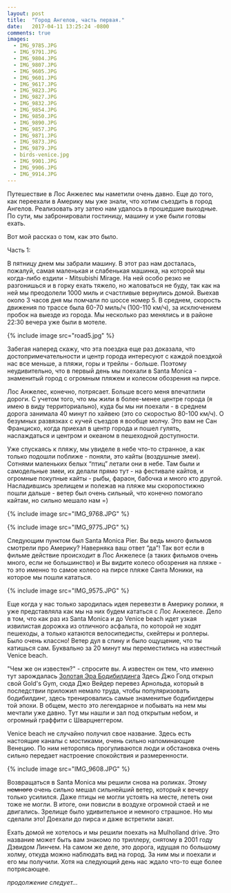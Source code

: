 ```yaml
---
layout: post
title:  "Город Ангелов, часть первая."
date:   2017-04-11 13:25:24 -0800
comments: true
images:
  - IMG_9785.JPG
  - IMG_9791.JPG
  - IMG_9804.JPG
  - IMG_9807.JPG
  - IMG_9605.JPG
  - IMG_9601.JPG
  - IMG_9617.JPG
  - IMG_9823.JPG
  - IMG_9827.JPG
  - IMG_9832.JPG
  - IMG_9854.JPG
  - IMG_9850.JPG
  - IMG_9890.JPG
  - IMG_9857.JPG
  - IMG_9871.JPG
  - IMG_9873.JPG
  - IMG_9879.JPG
  - birds-venice.jpg
  - IMG_9901.JPG
  - IMG_9906.JPG
  - IMG_9914.JPG
---
```


Путешествие в Лос Анжелес мы наметили очень давно. Еще до того, как переехали в Америку мы уже знали, что хотим съездить в город Ангелов. Реализовать эту затею нам удалось в прошедшие выходные.
По сути, мы забронировали гостиницу, машину и уже были готовы ехать.
<!--separate-->

Вот мой рассказ о том, как это было. 

Часть 1:

В пятницу днем мы забрали машину. В этот раз нам досталась, пожалуй, самая маленькая и слабенькая машинка, на которой мы когда-либо ездили -  Mitsubishi Mirage. На ней особо резко не разгонишься и в горку ехать тяжело, но жаловаться не буду, так как на ней мы преодолели 1000 миль и счастливые вернулись домой. 
Выехав около 3 часов дня мы помчали по шоссе номер 5. В среднем, скорость движения по трассе была 60-70 миль/ч (100-110 км/ч), за исключением пробок на выезде из города. Мы несколько раз менялись и в районе 22:30 вечера уже были в мотеле.

{% include image src="road5.jpg" %}


Забегая наперед скажу, что эта поездка еще раз доказала, что достопримечательности и центр города интересуют с каждой поездкой нас все меньше, а пляжи, горы и трейлы - больше. Поэтому неудивительно, что в первый день мы поехали в Santa Monica - знаменитый город с огромным пляжем и колесом обозрения на пирсе. 


Лос Анжелес, конечно, потрясает. Больше всего меня впечатлили дороги. С учетом того, что мы жили в более-менее центре города (я имею в виду территориально), куда бы мы ни поехали - в среднем дорога занимала 40 минут по хайвею (это со скоростью 80-100 км/ч). О безумных развязках с кучей съездов я вообще молчу. Это вам не Сан Франциско, когда приехал в центр города и пошел гулять, наслаждаться и центром и океаном в пешеходной доступности. 

Уже спускаясь к пляжу, мы увиделе в небе что-то странное, а как только подошли поближе - поняли, это кайты (воздушные змеи). Сотнями  маленьких белых “птиц” летали они в небе. Там были и самодельные змеи, их делали прямо тут - на фестивале кайтов, и огромные покупные кайты - рыбы, фараон, бабочка и много кто другой. Насладившись зрелищем и полежав на пляже мы скоропостижно пошли дальше - ветер был очень сильный, что конечно помогало кайтам, но сильно мешало нам =)

{% include image src="IMG_9768.JPG" %}

{% include image src="IMG_9775.JPG" %}

Следующим пунктом был Santa Monica Pier. Вы ведь много фильмов смотрели про Америку? Наверняка ваш ответ “да”! Так вот если в фильме действие происходит в Лос Анжелесе (а таких фильмов очень много, если не большинство) и Вы видите колесо обозрения на пляже - то это именно то самое колесо на пирсе пляже Санта Моники, на которое мы пошли кататься. 

{% include image src="IMG_9575.JPG" %}


Еще когда у нас только зародилась идея перевезти в Америку ролики, я уже представляла как мы на них будем кататься с Лос Анжелесе. Дело в том, что как раз из Santa Monica и до Venice beach идет узкая извилистая дорожка из отличного асфальта, по которой не ходят пешеходы, а только катаются велосипедисты, скейтеры и роллеры. Было очень классно! Ветер дул в спину и было ощущение, что ты катишься сам. Буквально за 20 минут мы переместились на известный Venice beach.


"Чем же он известен?" - спросите вы. А известен он тем, что именно тут зарождалась <a href="http://builderbody.ru/idealnye-tela-38-fotografij-atletov-zolotoj-ery-bodibildinga/" target="_blank">Золотая Эра Бодибилдинга</a>
 Здесь Джо Голд открыл свой Gold's Gym, сюда Джо Вейдер перевез Арнольда, который в последствии приложил немало труда, чтобы популяризовать бодибилдинг, здесь тренировались самые знаменитые бодибилдеры той эпохи. В общем, место это легендарное и побывать на нем мы мечтали уже давно. Тут мы нашли и зал под открытым небом, и огромный граффити с Шварцнеггером. 


 Venice beach не случайно получил свое название. Здесь есть настоящие каналы с мостиками, очень сильно напоминающие Венецию. По ним неторопясь прогуливаются люди и обстановка очень сильно передает настроение спокойствия и  размеренности. 

{% include image src="IMG_9608.JPG" %}

Возвращаться в Santa Monica мы решили снова на роликах. Этому ~~немного~~
очень сильно мешал сильнейший ветер, который к вечеру только усилился. Даже птицы не могли устоять на месте, лететь они тоже не могли. В итоге, они повисли в воздухе огромной стаей и не двигались. Зрелище было удивительное и немного страшное. Но мы сделали это! Доехали до пирса и даже встретили закат.

Ехать домой не хотелось и мы решили поехать на Mulholland drive. Это название может быть вам знакомо по триллеру, снятому в 2001 году Дэвидом Линчем. На самом же деле, это дорога, идущая по большому холму, откуда можно наблюдать вид на город. За ним мы и поехали и его мы получили. Хотя на следующий день нас ждало что-то еще более потрясающее.

*продолжение следует...*









